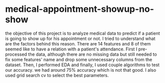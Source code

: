# medical-appointment-showup-no-show
the objective of this project is to analyze medical data to predict if a patient is going to show up for his appointment or not. I tried to understand what are the factors behind this reason. There are 14 features and 8 of them seemed like to have a relation with a patient's attendance. First I pre-processed the data, although there are no missing data but still needed to fix some features' name and drop some unnecessary columns from the dataset. Then, I performed EDA and finally, I used couple algorithms to test our accuracy. we had around 75% accuracy which is not that good. I also used grid search cv to select the best parameters. 
